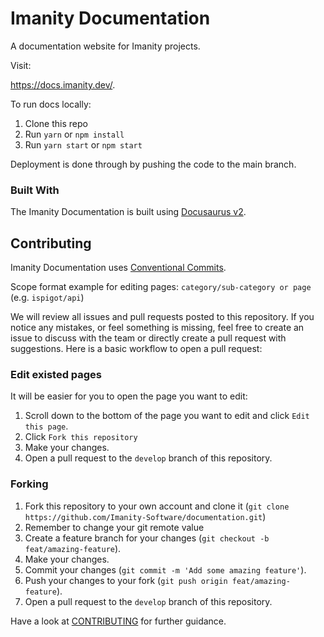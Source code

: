 # Imanity Documentation

A documentation website for Imanity projects.

Visit:

https://docs.imanity.dev/.

To run docs locally:

1. Clone this repo
2. Run `yarn` or `npm install`
3. Run `yarn start` or `npm start`

Deployment is done through by pushing the code to the main branch.

### Built With

The Imanity Documentation is built using [Docusaurus v2](https://docusaurus.io/).

## Contributing

Imanity Documentation uses [Conventional Commits](https://www.conventionalcommits.org).

Scope format example for editing pages: `category/sub-category or page` (e.g. `ispigot/api`)

We will review all issues and pull requests posted to this repository.
If you notice any mistakes, or feel something is missing, feel free to create an issue to discuss with the team or
directly create a pull request with suggestions. Here is a basic workflow to open a pull request:

### Edit existed pages

It will be easier for you to open the page you want to edit:

1. Scroll down to the bottom of the page you want to edit and click `Edit this page`.
2. Click `Fork this repository`
3. Make your changes.
4. Open a pull request to the `develop` branch of this repository.

### Forking

1. Fork this repository to your own account and clone
   it (`git clone https://github.com/Imanity-Software/documentation.git`)
2. Remember to change your git remote value
3. Create a feature branch for your changes (`git checkout -b feat/amazing-feature`).
4. Make your changes.
5. Commit your changes (`git commit -m 'Add some amazing feature'`).
6. Push your changes to your fork (`git push origin feat/amazing-feature`).
7. Open a pull request to the `develop` branch of this repository.

Have a look at [CONTRIBUTING](.github/CONTRIBUTING.md) for further guidance.
